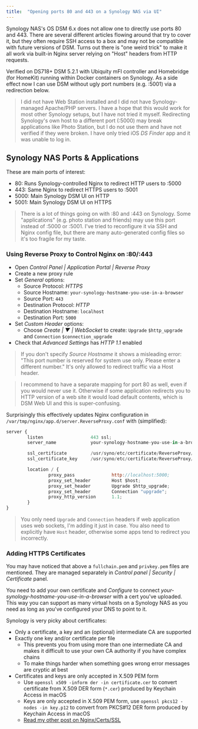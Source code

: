 ```yaml
---
title:  "Opening ports 80 and 443 on a Synology NAS via UI"
---
```


Synology NAS's OS DSM 6.x does not allow one to directly use
ports 80 and 443. There are several different articles
flowing around that try to cover it, but they often
require SSH access to a box and may not be compatible
with future versions of DSM.
Turns out there is "one weird trick" to make it all work
via built-in Nginx server relying on "Host" headers from HTTP requests.

Verified on DS718+ DSM 5.2.1 with  Ubiquity mFI controller
and Homebridge (for HomeKit) running within Docker containers on Synology.
As a side effect now I can use DSM without ugly port numbers (e.g. :5001)
via a redirection below.

<!--more-->

> I did not have Web Station installed and I did not have Synology-managed
Apache/PHP servers. I have a hope that this would work for most other
Synology setups, but I have not tried it myself. Redirecting Synology's
own host to a different port (:5000) may break applications like Photo Station,
but I do not use them and have not verified if they were broken.
I have only tried iOS _DS Finder_ app and it was unable to log in.

## Synology NAS Ports & Applications

These are main ports of interest:
 - 80: Runs Synology-controlled Nginx to redirect HTTP users to :5000
 - 443: Same Nginx to redirect HTTPS users to :5001
 - 5000: Main Synology DSM UI on HTTP
 - 5001: Main Synology DSM UI on HTTPS

> There is a lot of things going on with :80 and :443 on Synology.
Some "applications" (e.g. photo station and friends) may use this port
instead of :5000 or :5001. I've tried to reconfigure it via SSH
and Nginx config file, but there
are many auto-generated config files so it's too fragile for my taste.

### Using Reverse Proxy to Control Nginx on :80/:443

 * Open _Control Panel \| Application Portal \| Reverse Proxy_
 * Create a new proxy rule
 * Set _General_ options:
   - Source Protocol: _HTTPS_
   - Source Hostname: `your-synology-hostname-you-use-in-a-browser`
   - Source Port: `443`
   - Destination Protocol: _HTTP_
   - Destination Hostname: `localhost`
   - Destination Port: `5000`
 * Set _Custom Header_ options:
   - Choose _Create | ▼ | WebSocket_ to create: `Upgrade` `$http_upgrade`
     and `Connection` `$connection_upgrade`
 * Check that _Advanced Settings_ has _HTTP 1.1_ enabled

> If you don't specify _Source Hostname_ it shows a misleading error:
"This port number is reserved for system use only. Please enter a different
number." It's only allowed to redirect traffic via a Host header.

> I recommend to have a separate mapping for port 80 as well, even if you
would never use it. Otherwise if some application redirects you to HTTP
version of a web site it would load default contents, which is DSM Web UI
and this is super-confusing.

Surprisingly this effectively updates Nginx configuration
in `/var/tmp/nginx/app.d/server.ReverseProxy.conf` with (simplified):

```javascript
server {
        listen                  443 ssl;
        server_name             your-synology-hostname-you-use-in-a-browser;

        ssl_certificate         /usr/syno/etc/certificate/ReverseProxy/$GUID/fullchain.pem;
        ssl_certificate_key     /usr/syno/etc/certificate/ReverseProxy/$GUID/privkey.pem;

        location / {
                proxy_pass              http://localhost:5000;
                proxy_set_header        Host $host;
                proxy_set_header        Upgrade $http_upgrade;
                proxy_set_header        Connection "upgrade";
                proxy_http_version      1.1;
        }
}
```

> You only need `Upgrade` and `Connection` headers if web application uses
web sockets, I'm adding it just in case. You also need to explicitly
have `Host` header, otherwise some apps tend to redirect you incorrectly.

### Adding HTTPS Certificates

You may have noticed that above a `fullchain.pem` and `privkey.pem` files
are mentioned. They are managed separately in
_Control panel | Security | Certificate_ panel.

You need to add your own certificate and _Configure_ to connect
_your-synology-hostname-you-use-in-a-browser_ with a cert you've uploaded.
This way you can support as many virtual hosts on a Synology NAS as you need
as long as you've configured your DNS to point to it.

Synology is very picky about certificates:
 * Only a certificate, a key and an (optional) intermediate CA are supported
 * Exactly one key and/or certificate per file
   - This prevents you from using more than one intermediate CA and makes it
     difficult to use your own CA authority if you have complex chains
   - To make things harder when something goes wrong error messages are cryptic
     at best
 * Certificates and keys are only accepted in X.509 PEM form
   - Use `openssl x509 -inform der -in certificate.cer` to convert
     certificate from X.509 DER form (`*.cer`) produced by
     Keychain Access in macOS
   - Keys are only accepted in X.509 PEM form, use
     `openssl pkcs12 -nodes -in key.p12` to convert from PKCS#12 DER
     form produced by Keychain Access in macOS
   - [Read my other post on Nginx/Certs/SSL](https://timothybasanov.com/2017/09/24/ubiquiti-nvr-unifi-mfi-nginx-ssl-proxy.html)
